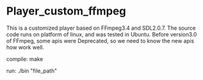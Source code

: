 # Player_custom_ffmpeg
This is a customized player based on FFmpeg3.4 and SDL2.0.7. The source code runs on platform of linux, and was tested in Ubuntu. Before version3.0 of FFmpeg, some apis were Deprecated, so we need to know the new apis how work well.

compile:
make

run:
./bin "file_path"
